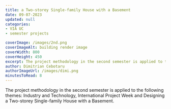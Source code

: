 ```yaml
---
title: a Two-storey Single-family House with a Basement
date: 09-07-2023
updated: null
categories: 
- VIA UC
- semester projects

coverImage: /images/2nd.png
coverImageAlt: building render image
coverWidth: 800
coverHeight: 450
excerpt: The project methodology in the second semester is applied to the following themes - Industry and Technology, International Project Week and Designing a Two-storey Single-family House with a Basement.
author: Dimitrian Cebotaru
authorImageUrl: /images/dimi.png
minutesToRead: 8
---
```


<script context="module">
import Sem1 from "$lib/components/old/sem2.svelte"
</script>

The project methodology in the second semester is applied to the following themes: Industry and Technology, International Project Week and Designing a Two-storey Single-family House with a Basement.


<Sem1></Sem1>
